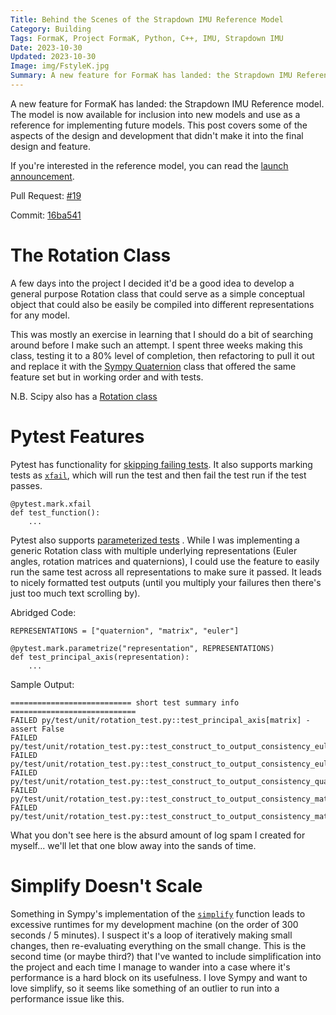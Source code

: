 ```yaml
---
Title: Behind the Scenes of the Strapdown IMU Reference Model
Category: Building
Tags: FormaK, Project FormaK, Python, C++, IMU, Strapdown IMU
Date: 2023-10-30
Updated: 2023-10-30
Image: img/FstyleK.jpg
Summary: A new feature for FormaK has landed: the Strapdown IMU Reference model. The model is now available for inclusion into new models and use as a reference for implementing future models. This post covers some of the aspects of the design and development that didn't make it into the final design and feature.
---
```


A new feature for FormaK has landed: the Strapdown IMU Reference model. The
model is now available for inclusion into new models and use as a reference for
implementing future models. This post covers some of the aspects of the design
and development that didn't make it into the final design and feature.

If you're interested in the reference model, you can read the
[launch announcement](blog/strapdown-imu-reference-model-new-formak-feature.html).

Pull Request: [#19](https://github.com/buckbaskin/formak/pull/19)

Commit: [16ba541](https://github.com/buckbaskin/formak/tree/16ba541e799dfe1b289618a7b27ec48847191172)

# The Rotation Class

A few days into the project I decided it'd be a good idea to develop a general
purpose Rotation class that could serve as a simple conceptual object that
could also be easily be compiled into different representations for any model.

This was mostly an exercise in learning that I should do a bit of searching
around before I make such an attempt. I spent three weeks making this class,
testing it to a 80% level of completion, then refactoring to pull it out and
replace it with the
[Sympy Quaternion](https://docs.sympy.org/latest/modules/algebras.html) class
that offered the same feature set but in working order and with tests.

N.B. Scipy also has a 
[Rotation class](https://docs.scipy.org/doc/scipy/reference/generated/scipy.spatial.transform.Rotation.html)

# Pytest Features

Pytest has functionality for
[skipping failing tests](https://docs.pytest.org/en/6.2.x/skipping.html). It
also supports marking tests as
[`xfail`](https://docs.pytest.org/en/6.2.x/skipping.html#xfail-mark-test-functions-as-expected-to-fail),
which will run the test and then fail the test run if the test passes.

    @pytest.mark.xfail
    def test_function():
        ...

Pytest also supports
[parameterized tests](https://docs.pytest.org/en/7.1.x/example/parametrize.html)
. While I was implementing a generic Rotation class with multiple underlying
representations (Euler angles, rotation matrices and quaternions), I could use
the feature to easily run the same test across all representations to make sure
it passed. It leads to nicely formatted test outputs (until you multiply your
failures then there's just too much text scrolling by).

Abridged Code:

    REPRESENTATIONS = ["quaternion", "matrix", "euler"]
    
    @pytest.mark.parametrize("representation", REPRESENTATIONS)
    def test_principal_axis(representation):
        ...

Sample Output:

    =========================== short test summary info ============================
    FAILED py/test/unit/rotation_test.py::test_principal_axis[matrix] - assert False
    FAILED py/test/unit/rotation_test.py::test_construct_to_output_consistency_euler[quaternion]
    FAILED py/test/unit/rotation_test.py::test_construct_to_output_consistency_euler[matrix]
    FAILED py/test/unit/rotation_test.py::test_construct_to_output_consistency_quaternion[matrix]
    FAILED py/test/unit/rotation_test.py::test_construct_to_output_consistency_matrix[quaternion]
    FAILED py/test/unit/rotation_test.py::test_construct_to_output_consistency_matrix[euler]

What you don't see here is the absurd amount of log spam I created for
myself... we'll let that one blow away into the sands of time.

# Simplify Doesn't Scale

Something in Sympy's implementation of the 
[`simplify`](https://docs.sympy.org/latest/modules/simplify/simplify.html#simplify)
function leads to excessive runtimes for my development machine (on the order
of 300 seconds / 5 minutes). I suspect it's a loop of iteratively making small
changes, then re-evaluating everything on the small change. This is the second
time (or maybe third?) that I've wanted to include simplification into the
project and each time I manage to wander into a case where it's performance is
a hard block on its usefulness. I love Sympy and want to love simplify, so it
seems like something of an outlier to run into a performance issue like this.
